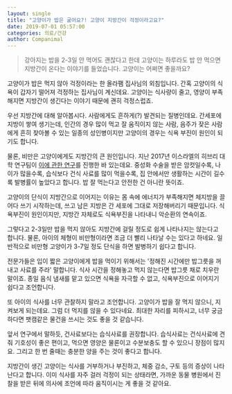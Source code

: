 ```yaml
---
layout: single
title: "고양이가 밥은 굶어요?! 고양이 지방간이 걱정이라고요?"
date: 2019-07-01 05:57:00
categories: 의료/건강
author: Companimal
---
```


> 강아지는 밥을 2-3일 안 먹어도 괜찮다고 한데 고양이는 하루라도 밥 안 먹으면 지방간이 온다는 이야기를 들었습니다. 고양이는 어쩌면 좋을까요?

고양이가 밥은 먹지 않아 걱정이라는 한 올라팸 집사님의 외침입니다. 간혹 고양이의 식욕이 갑자기 떨어져 걱정하는 집사님이 계신데요. 고양이는 식사량이 줄고, 영양이 부족해지면 지방간이 생긴다는 이야기 때문에 괜히 걱정스럽죠.

우선 지방간에 대해 알아봅시다. 사람에게도 흔하게(?) 발견되는 질병인데요. 간세포에 지방이 쌓여 생기는데, 인간의 경우 많이 먹고 잘 움직이지 않는 사람, 음주가 잦은 사람에게 흔히 찾아볼 수 있는 일종의 성인병이지만 고양이의 경우는 식욕 부진이 원인이 되기도 합니다.

물론, 비만은 고양이에게도 지방간의 큰 원인입니다. 지난 2017년 이스라엘의 히브리 대학 연구팀이 [이에 관한 연구](https://www.ncbi.nlm.nih.gov/pubmed/28978714)를 진행한 바 있는데요. 중성화 수술을 받은 암컷일수록, 나이가 많을수록, 습식보다 건식 사료를 많이 먹을수록, 집 안에서만 생활하는 시간이 길수록 발병률이 높았다고 합니다. 밥 잘 먹는다고 안전한 건 아니란 뜻이죠.

고양이의 단식이 지방간으로 이어지는 이유는 몸 속에 에너지가 부족해지면 체지방을 끌어다 쓰기 시작하는데, 쓰고 남은 지방은 간 세포에 그대로 저장해버리기 때문입니다. 식욕부진이 원인이지만, 지방간 자체로도 식욕부진을 나타내니 악순환의 연속이죠.

그렇다고 2-3일만 밥을 먹지 않아도 지방간에 걸릴 정도로 쉽게 나타나지는 않는다고 합니다. 물론, 아이의 체형이 비만형이라면 조금 더 빨리 나타날 수는 있다고 하네요. 일반적으로 비만형 고양이가 3-7일 정도 단식을 하면 발병하기 쉽다고 합니다.

전문가들은 입이 짧은 고양이에게 밥을 먹이기 위해서는 '정해진 시간에만 밥그릇을 꺼내고 사료를 주라' 말합니다. 식사 시간을 정해놓고 먹지 않는다면 밥그릇 채로 치우란 말이죠. 종일 음식 냄새를 맡고 있으면 식욕을 자극할 수 없고, 식욕부진으로 이어지기 쉽다고 조언합니다.

또 아이의 식사를 너무 관찰하지 말라고 조언합니다. 고양이가 밥을 잘 먹지 않으니, 지켜보게 되는데요. 그럼 더 먹지를 않을 수 있다네요. 최대한 자리를 피하시고, 너무 궁금하다면 팻캠같은 물건을 쓰시는 것도 좋을 것 같습니다.

앞서 연구에서 말하듯, 건사료보다는 습식사료를 권장합니다. 습식사료는 건식사료에 견줘 기호성이 좋은 편이고, 먹으면 영양은 물론이고 수분보충도 할 수 있으니 장점이 많지요. 그리고 한 번 줄때는 충분한 양을 주는 것이 좋다고 합니다.

지방간이 생긴 고양이는 식사를 거부하거나 부진하고, 체중 감소, 구토 등의 증상이 나타난다고 합니다. 이미 식사를 자주 걸러 걱정이 되는 상태라면, 가까운 동물 병원에서 진찰을 받은 뒤에 의사에 조언에 따라 움직이시는 게 좋을 것 같아요.
